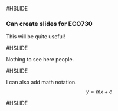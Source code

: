 

#HSLIDE

### Can create slides for ECO730

This will be quite useful!

#HSLIDE

Nothing to see here people.

#HSLIDE

I can also add math notation. $$y = mx + c$$

#HSLIDE
